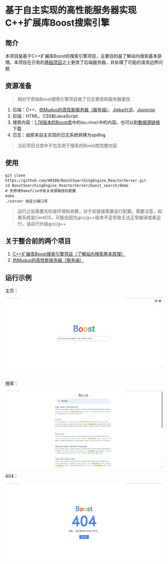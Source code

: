# 基于自主实现的高性能服务器实现C++扩展库Boost搜索引擎

## 简介

本项目是基于C++扩展库Boost的搜索引擎项目，主要目的是了解站内搜索基本原理。本项目在已有的[基础项目](https://github.com/H0308/BoostSearchingEngine)之上更改了后端服务器，并处理了可能的请求边界问题

## 资源准备

> 相对于原始Boost搜索引擎项目做了日志更改和服务器更改

1. 后端：C++、[仿Muduo的高性能服务器（服务端）](https://github.com/yhirose/cpp-httplib)、[Jieba分词](https://github.com/fxsjy/jieba)、[Jsoncpp](https://www.help-doc.top/%E5%85%B6%E5%AE%83/%E5%85%B3%E4%BA%8EJSONCPP%E5%BA%93/%E5%85%B3%E4%BA%8EJSONCPP%E5%BA%93.html#jsoncpp)
2. 前端：HTML、CSS和JavaScript
3. 搜索内容：[1.78版本的Boost库](https://archives.boost.io/release/1.78.0/source/)中的`doc/html`中的内容。也可以到[数据源链接](https://github.com/H0308/Boostv1.78)下载
4. 日志：由原来自主实现的日志系统转换为spdlog

> 当前项目仓库中不包含用于搜索的Boost库完整内容

## 使用

```shell
git clone https://github.com/H0308/BoostSearchingEngine_ReactorServer.git
cd BoostSearchingEngine_ReactorServer/boost_search/demo
# 先修改Makefile中有关资源路径的配置
make
./server 自定义端口号
```

> 运行之前需要先检查环境和依赖，对于软链接需要自行配置。需要注意，如果系统是CentOS，可能会因为gcc/g\+\+版本不足导致无法正常编译或者运行，请自行升级gcc/g\+\+

## 关于整合前的两个项目

1. [C++扩展库Boost搜索引擎项目（了解站内搜索基本原理）](https://github.com/H0308/BoostSearchingEngine)
2. [仿Muduo的高性能服务器（服务端）](https://github.com/H0308/ReactorServer)

## 运行示例

主页：

![主页](README_Assets/image.png)

搜索：

![搜索](README_Assets/image1.png)

404：

![404](README_Assets/image2.png)
